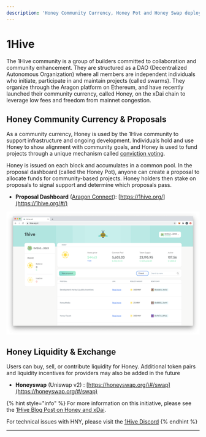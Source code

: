 ```yaml
---
description: 'Honey Community Currency, Honey Pot and Honey Swap deployed to xDai'
---
```


# 1Hive

The 1Hive community is a group of builders committed to collaboration and community enhancement. They are structured as a DAO \(Decentralized Autonomous Organization\) where all members are independent individuals who initiate, participate in and maintain projects \(called swarms\). They organize through the Aragon platform on Ethereum, and have recently launched their community currency, called Honey, on the xDai chain to leverage low fees and freedom from mainnet congestion.

## Honey Community Currency & Proposals

As a community currency, Honey is used by the 1Hive community to support infrastructure and ongoing development. Individuals hold and use Honey to show alignment with community goals, and Honey is used to fund projects through a unique mechanism called [conviction voting](https://medium.com/giveth/conviction-voting-a-novel-continuous-decision-making-alternative-to-governance-aa746cfb9475).

Honey is issued on each block and accumulates in a common pool. In the proposal dashboard \(called the Honey Pot\), anyone can create a proposal to allocate funds for community-based projects. Honey holders then stake on proposals to signal support and determine which proposals pass. 

* **Proposal Dashboard** \([Aragon Connect](https://aragon.org/connect)\): [https://1hive.org/](https://1hive.org/#/)

![](../../../.gitbook/assets/1hive-1.png)

## Honey Liquidity & Exchange

Users can buy, sell, or contribute liquidity for Honey. Additional token pairs and liquidity incentives for providers may also be added in the future

* **Honeyswap** \(Uniswap v2\) : [https://honeyswap.org/\#/swap](https://honeyswap.org/#/swap)

{% hint style="info" %}
For more information on this initiative, please see the [1Hive Blog Post on Honey and xDai](https://blog.1hive.org/honey/). 

For technical issues with HNY, please visit the [1Hive Discord](https://discord.gg/4fm7pgB)
{% endhint %}

  
****

